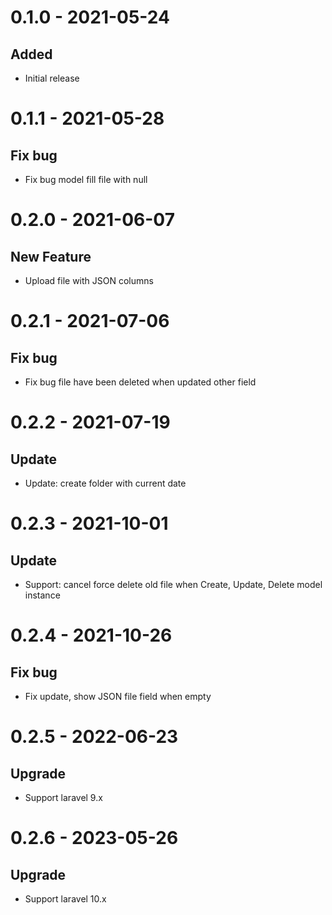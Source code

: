 # 0.1.0 - 2021-05-24
## Added
- Initial release

# 0.1.1 - 2021-05-28
## Fix bug
- Fix bug model fill file with null

# 0.2.0 - 2021-06-07
## New Feature
- Upload file with JSON columns

# 0.2.1 - 2021-07-06
## Fix bug
- Fix bug file have been deleted when updated other field

# 0.2.2 - 2021-07-19
## Update
- Update: create folder with current date

# 0.2.3 - 2021-10-01
## Update
- Support: cancel force delete old file when Create, Update, Delete model instance

# 0.2.4 - 2021-10-26
## Fix bug
- Fix update, show JSON file field when empty

# 0.2.5 - 2022-06-23
## Upgrade
- Support laravel 9.x

# 0.2.6 - 2023-05-26
## Upgrade
- Support laravel 10.x
